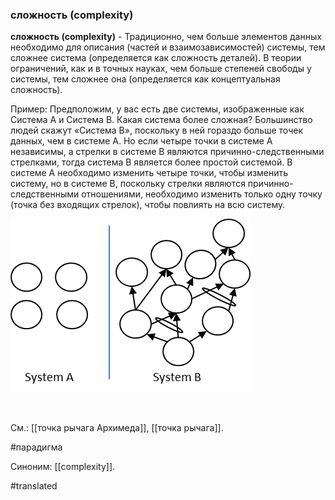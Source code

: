 ### сложность (complexity)

**сложность (complexity)** - Традиционно, чем больше элементов данных необходимо для описания (частей и взаимозависимостей) системы, тем сложнее система (определяется как сложность деталей). В теории ограничений, как и в точных науках, чем больше степеней свободы у системы, тем сложнее она (определяется как концептуальная сложность).

Пример: Предположим, у вас есть две системы, изображенные как Система A и Система B. Какая система более сложная? Большинство людей скажут «Система B», поскольку в ней гораздо больше точек данных, чем в системе A. Но если четыре точки в системе A независимы, а стрелки в системе B являются причинно-следственными стрелками, тогда система B является более простой системой. В системе A необходимо изменить четыре точки, чтобы изменить систему, но в системе B, поскольку стрелки являются причинно-следственными отношениями, необходимо изменить только одну точку (точка без входящих стрелок), чтобы повлиять на всю систему.

![](images/image80.png)

 

См.: [[точка рычага Архимеда]], [[точка рычага]].

#парадигма

Синоним: [[complexity]].

#translated
